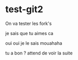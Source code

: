 # test-git2
On va tester les fork's







je sais que tu aimes ca



oui oui je le sais mouahaha

tu a bon ? attend de voir la suite
